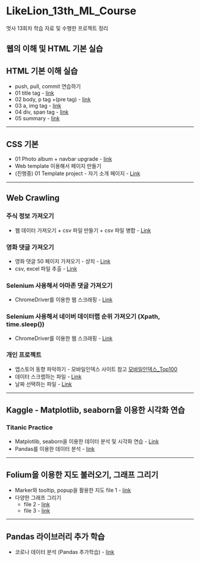 # LikeLion_13th_ML_Course

멋사 13회차 학습 자료 및 수행한 프로젝트 정리

## 웹의 이해 및 HTML 기본 실습

## HTML 기본 이해 실습
- push, pull, commit 연습하기
- 01 title tag - [link](https://github.com/JYPark-Code/LikeLion_13th_ML_Course/blob/main/html/01_html_title.html)
- 02 body, p tag +(pre tag) - [link](https://github.com/JYPark-Code/LikeLion_13th_ML_Course/blob/main/html/02_html_body_p.html)
- 03 a, img tag - [link](https://github.com/JYPark-Code/LikeLion_13th_ML_Course/blob/main/html/03_html_link_img.html)
- 04 div, span tag - [link](https://github.com/JYPark-Code/LikeLion_13th_ML_Course/blob/main/html/04_html_div_span.html)
- 05 summary - [link](https://github.com/JYPark-Code/LikeLion_13th_ML_Course/blob/main/html/05_html_summary.html)
- - -
## CSS 기본
- 01 Photo album + navbar upgrade - [link](https://jypark-code.github.io/LikeLion_13th_ML_Course/Photo_Album/11_photo_album_assignment)
- Web template 이용해서 페이지 만들기
- (진행중) 01 Template project - 자기 소개 페이지 - [Link](https://jypark-code.github.io/LikeLion_13th_ML_Course/Web_template/index.html)
- - -
## Web Crawling
### 주식 정보 가져오기
- 웹 데이터 가져오기 + csv 파일 만들기 + csv 파일 병합 - [Link](https://github.com/JYPark-Code/LikeLion_13th_ML_Course/blob/main/Stock_Data_Crawling/05_KOSPI_exercise.py)
### 영화 댓글 가져오기
- 영화 댓글 50 페이지 가져오기 - 샹치 - [Link](https://github.com/JYPark-Code/LikeLion_13th_ML_Course/blob/main/Web_visual/Assignment_movie.py)
- csv, excel 파일 추출 - [Link](https://github.com/JYPark-Code/LikeLion_13th_ML_Course/blob/main/Web_visual/text_visualization.py)
### Selenium 사용해서 아마존 댓글 가져오기
- ChromeDriver를 이용한 웹 스크래핑 - [Link](https://github.com/JYPark-Code/LikeLion_13th_ML_Course/blob/main/Selenium/03_amazon_practice.py)
### Selenium 사용해서 네이버 데이터랩 순위 가져오기 (Xpath, time.sleep())
- ChromeDriver를 이용한 웹 스크래핑 - [Link](https://github.com/JYPark-Code/LikeLion_13th_ML_Course/blob/main/Web_ranking/0913_03_naver_datalab.py )
### 개인 프로젝트
- 앱스토어 동향 파악하기 - 모바일인덱스 사이트 참고 [모바일인덱스_Top100](https://www.mobileindex.com/mi-chart/top-100/overall)
- 데이터 스크랩하는 파일 - [Link](https://github.com/JYPark-Code/LikeLion_13th_ML_Course/blob/main/0914_Pilot_project/pilot_project.py)
- 날짜 선택하는 파일 - [Link](https://github.com/JYPark-Code/LikeLion_13th_ML_Course/blob/main/0914_Pilot_project/date_picker.py )
- - -
## Kaggle - Matplotlib, seaborn을 이용한 시각화 연습
### Titanic Practice 
- Matplotlib, seaborn을 이용한 데이터 분석 및 시각화 연습 - [Link](https://github.com/JYPark-Code/LikeLion_13th_ML_Course/blob/main/0915_kaggle_titanic/titanic-practice.ipynb)
- Pandas를 이용한 데이터 분석 - [link](https://github.com/JYPark-Code/LikeLion_13th_ML_Course/tree/main/0916_pandas)
- - -
## Folium을 이용한 지도 불러오기, 그래프 그리기
- Marker와 tooltip, popup을 활용한 지도 file 1 - [link](https://github.com/JYPark-Code/LikeLion_13th_ML_Course/blob/main/0923_folium/210923_folium.ipynb)
- 다양한 그래프 그리기
  * file 2 - [link](https://github.com/JYPark-Code/LikeLion_13th_ML_Course/blob/main/0923-24_folium/210924_folium(2).ipynb)
  * file 3 - [link](https://github.com/JYPark-Code/LikeLion_13th_ML_Course/blob/main/0923-24_folium/210924_folium(3).ipynb)
- - -
## Pandas 라이브러리 추가 학습
- 코로나 데이터 분석 (Pandas 추가학습) - [link](https://github.com/JYPark-Code/LikeLion_13th_ML_Course/blob/main/0927_pandas_extra/210927_pandas_extra.ipynb)
